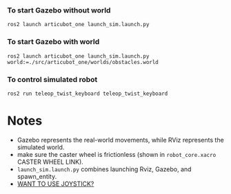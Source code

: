 ### To start Gazebo without world
```
ros2 launch articubot_one launch_sim.launch.py
```

### To start Gazebo with world
```
ros2 launch articubot_one launch_sim.launch.py world:=./src/articubot_one/worlds/obstacles.world
```

### To control simulated robot 
```
ros2 run teleop_twist_keyboard teleop_twist_keyboard
```

# Notes
- Gazebo represents the real-world movements, while RViz represents the simulated world.
- make sure the caster wheel is frictionless (shown in ```robot_core.xacro``` CASTER WHEEL LINK).
- ```launch_sim.launch.py``` combines launching Rviz, Gazebo, and spawn_entity.
- [WANT TO USE JOYSTICK?](https://youtu.be/IjFcr5r0nMs?si=jjGV6RP34PZ4Pcl5&t=1044)

